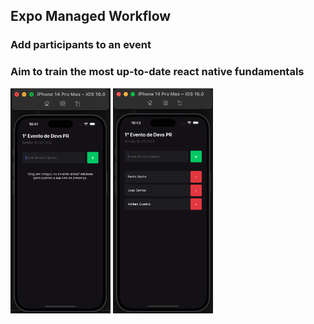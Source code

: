 ## Expo Managed Workflow

### Add participants to an event

### Aim to train the most up-to-date react native fundamentals

<div>
  <img align="center" alt="1" height="360em" width="160em" src="https://raw.githubusercontent.com/pedro10r/im-here/main/src/assets/screenshots/empty.png">
  <img align="center" alt="1" height="360em" width="160em" src="https://raw.githubusercontent.com/pedro10r/im-here/main/src/assets/screenshots/list.png">
</div>
